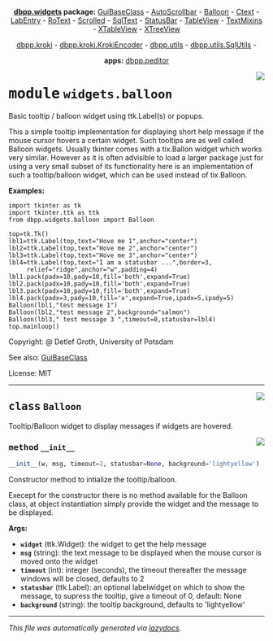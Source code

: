 <center>

**[dbpp.widgets](dbpp.widgets.md) package:** 
[GuiBaseClass](dbpp.widgets.guibaseclass.md) -
[AutoScrollbar](dbpp.widgets.autoscrollbar.md) -
[Balloon](dbpp.widgets.balloon.md) -
[Ctext](dbpp.widgets.ctext.md) -
[LabEntry](dbpp.widgets.labentry.md) -
[RoText](dbpp.widgets.rotext.md) -
[Scrolled](dbpp.widgets.scrolled.md) -
[SqlText](dbpp.widgets.sqltext.md) -
[StatusBar](dbpp.widgets.statusbar.md) -
[TableView](dbpp.widgets.tableview.md) -
[TextMixins](dbpp.widgets.textmixins.md) -
[XTableView](dbpp.widgets.xtableview.md) -
[XTreeView](dbpp.widgets.xtreeview.md) 

[dbpp.kroki](dbpp.kroki.md) - 
[dbpp.kroki.KrokiEncoder](dbpp.kroki.krokiencoder.md) -
[dbpp.utils](dbpp.utils.md) - 
[dbpp.utils.SqlUtils](dbpp.utils.sqlutils.md)  -

**apps:** [dbpp.peditor](dbpp.peditor.pumleditor.md)


</center>

<!-- markdownlint-disable -->

<a href="../dbpp/widgets/balloon.py#L0"><img align="right" style="float:right;" src="https://img.shields.io/badge/-source-cccccc?style=flat-square" /></a>

# <kbd>module</kbd> `widgets.balloon`
Basic tooltip / balloon widget using ttk.Label(s) or popups. 

This a simple tooltip implementation for displaying short help message if the mouse cursor hovers a certain widget. Such tooltips are as well called Balloon widgets. Usually tkinter comes with a tix.Ballon widget which works very similar.  However as it is often advisible to load a larger package just for using a  very small subset of its functionality here is an implementation of such a tooltip/balloon widget, which can be used instead of tix.Balloon. 



**Examples:**
 

```
import tkinter as tk
import tkinter.ttk as ttk
from dbpp.widgets.balloon import Balloon

top=tk.Tk()
lbl1=ttk.Label(top,text="Hove me 1",anchor="center")
lbl2=ttk.Label(top,text="Hove me 2",anchor="center")
lbl3=ttk.Label(top,text="Hove me 3",anchor="center")
lbl4=ttk.Label(top,text="I am a statusbar ...",border=3,
     relief="ridge",anchor="w",padding=4)
lbl1.pack(padx=10,pady=10,fill='both',expand=True)
lbl2.pack(padx=10,pady=10,fill='both',expand=True)
lbl3.pack(padx=10,pady=10,fill='both',expand=True)
lbl4.pack(padx=3,pady=10,fill='x',expand=True,ipadx=5,ipady=5)
Balloon(lbl1,"test message 1")
Balloon(lbl2,"test message 2",background="salmon")
Balloon(lbl3," test message 3 ",timeout=0,statusbar=lbl4)
top.mainloop()
``` 

Copyright: @ Detlef Groth, University of Potsdam 

See also: [GuiBaseClass](dbpp.widgets.guibaseclass.md) 

License: MIT 



---

<a href="../dbpp/widgets/balloon.py#L43"><img align="right" style="float:right;" src="https://img.shields.io/badge/-source-cccccc?style=flat-square" /></a>

## <kbd>class</kbd> `Balloon`
Tooltip/Balloon widget to display messages if widgets are hovered. 

<a href="../dbpp/widgets/balloon.py#L45"><img align="right" style="float:right;" src="https://img.shields.io/badge/-source-cccccc?style=flat-square" /></a>

### <kbd>method</kbd> `__init__`

```python
__init__(w, msg, timeout=2, statusbar=None, background='lightyellow')
```

Constructor method to intialize the tooltip/balloon. 

Execept for the constructor there is no method available for the Balloon class, at object instantiation  simply provide the widget and the message to be displayed.  



**Args:**
 
 - <b>`widget`</b> (ttk.Widget):  the widget to get the help message 
 - <b>`msg`</b> (string): the text message to be displayed when the mouse cursor is moved onto the widget 
 - <b>`timeout`</b> (int):  integer (seconds), the timeout thereafter the message windows will be closed, defaults to 2 
 - <b>`statusbar`</b> (ttk.Label):  an optional labelwidget on which to show the message, to supress the tooltip, give a timeout of 0, default: None 
 - <b>`background`</b> (string):  the tooltip background, defaults to 'lightyellow' 







---

_This file was automatically generated via [lazydocs](https://github.com/ml-tooling/lazydocs)._
